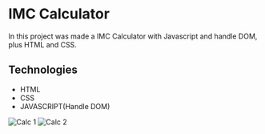 # IMC Calculator

In this project was made a IMC Calculator with Javascript and handle DOM, plus HTML and CSS.

## Technologies

- HTML
- CSS
- JAVASCRIPT(Handle DOM)


![Calc 1](https://user-images.githubusercontent.com/88905492/204541299-26fc448f-3689-41da-b5c8-5f1ae4c416bc.png)
![Calc 2](https://user-images.githubusercontent.com/88905492/204541311-46cd9146-2ecb-480e-ab3a-7e9945ea04b8.png)
